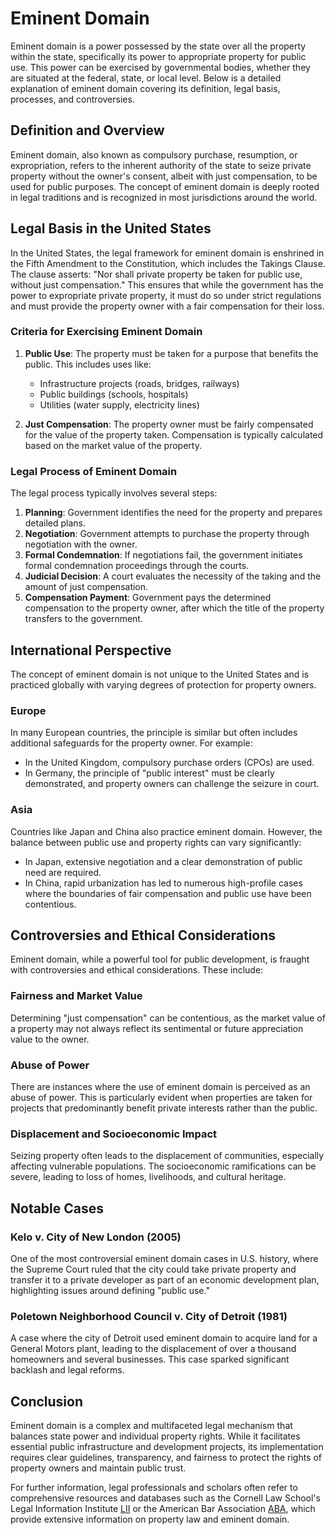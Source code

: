 # Eminent Domain

Eminent domain is a power possessed by the state over all the property within the state, specifically its power to appropriate property for public use. This power can be exercised by governmental bodies, whether they are situated at the federal, state, or local level. Below is a detailed explanation of eminent domain covering its definition, legal basis, processes, and controversies.

## Definition and Overview

Eminent domain, also known as compulsory purchase, resumption, or expropriation, refers to the inherent authority of the state to seize private property without the owner's consent, albeit with just compensation, to be used for public purposes. The concept of eminent domain is deeply rooted in legal traditions and is recognized in most jurisdictions around the world.

## Legal Basis in the United States

In the United States, the legal framework for eminent domain is enshrined in the Fifth Amendment to the Constitution, which includes the Takings Clause. The clause asserts: "Nor shall private property be taken for public use, without just compensation." This ensures that while the government has the power to expropriate private property, it must do so under strict regulations and must provide the property owner with a fair compensation for their loss.

### Criteria for Exercising Eminent Domain

1. **Public Use**: The property must be taken for a purpose that benefits the public. This includes uses like:
    - Infrastructure projects (roads, bridges, railways)
    - Public buildings (schools, hospitals)
    - Utilities (water supply, electricity lines)

2. **Just Compensation**: The property owner must be fairly compensated for the value of the property taken. Compensation is typically calculated based on the market value of the property.

### Legal Process of Eminent Domain

The legal process typically involves several steps:
1. **Planning**: Government identifies the need for the property and prepares detailed plans.
2. **Negotiation**: Government attempts to purchase the property through negotiation with the owner.
3. **Formal Condemnation**: If negotiations fail, the government initiates formal condemnation proceedings through the courts.
4. **Judicial Decision**: A court evaluates the necessity of the taking and the amount of just compensation.
5. **Compensation Payment**: Government pays the determined compensation to the property owner, after which the title of the property transfers to the government.

## International Perspective

The concept of eminent domain is not unique to the United States and is practiced globally with varying degrees of protection for property owners.

### Europe

In many European countries, the principle is similar but often includes additional safeguards for the property owner. For example:
- In the United Kingdom, compulsory purchase orders (CPOs) are used.
- In Germany, the principle of "public interest" must be clearly demonstrated, and property owners can challenge the seizure in court.

### Asia

Countries like Japan and China also practice eminent domain. However, the balance between public use and property rights can vary significantly:
- In Japan, extensive negotiation and a clear demonstration of public need are required.
- In China, rapid urbanization has led to numerous high-profile cases where the boundaries of fair compensation and public use have been contentious.

## Controversies and Ethical Considerations

Eminent domain, while a powerful tool for public development, is fraught with controversies and ethical considerations. These include:

### Fairness and Market Value

Determining "just compensation" can be contentious, as the market value of a property may not always reflect its sentimental or future appreciation value to the owner.

### Abuse of Power

There are instances where the use of eminent domain is perceived as an abuse of power. This is particularly evident when properties are taken for projects that predominantly benefit private interests rather than the public.

### Displacement and Socioeconomic Impact

Seizing property often leads to the displacement of communities, especially affecting vulnerable populations. The socioeconomic ramifications can be severe, leading to loss of homes, livelihoods, and cultural heritage.

## Notable Cases

### Kelo v. City of New London (2005)

One of the most controversial eminent domain cases in U.S. history, where the Supreme Court ruled that the city could take private property and transfer it to a private developer as part of an economic development plan, highlighting issues around defining "public use."

### Poletown Neighborhood Council v. City of Detroit (1981)

A case where the city of Detroit used eminent domain to acquire land for a General Motors plant, leading to the displacement of over a thousand homeowners and several businesses. This case sparked significant backlash and legal reforms.

## Conclusion

Eminent domain is a complex and multifaceted legal mechanism that balances state power and individual property rights. While it facilitates essential public infrastructure and development projects, its implementation requires clear guidelines, transparency, and fairness to protect the rights of property owners and maintain public trust.

For further information, legal professionals and scholars often refer to comprehensive resources and databases such as the Cornell Law School's Legal Information Institute [LII](https://www.law.cornell.edu) or the American Bar Association [ABA](https://www.americanbar.org), which provide extensive information on property law and eminent domain.